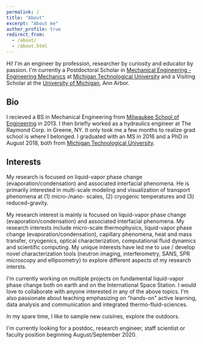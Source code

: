 ```yaml
---
permalink: /
title: "About"
excerpt: "About me"
author_profile: true
redirect_from: 
  - /about/
  - /about.html
---
```


Hi! I'm an engineer by profession, researcher by curiosity and educator by passion. I'm currently a Postdoctoral Scholar in [Mechanical Engineering - Engineering Mechanics](https://www.mtu.edu/mechanical/) at [Michigan Technological University](https://www.mtu.edu/) and a Visiting Scholar at the [University of Michigan](https://umich.edu/), Ann Arbor.

Bio
------
I recieved a BS in Mechanical Engineering from [Milwaukee School of Engineering](https://www.msoe.edu/) in 2013. I then briefly worked as a hydraulics engineer at The Raymond Corp. in Greene, NY. It only took me a few months to realize grad school is where I belonged. I graduated with an MS in 2016 and a PhD in August 2018, both from [Michigan Technological University](https://www.mtu.edu/).

Interests
------
My research is focused on liquid-vapor phase change (evaporation/condensation) and associated interfacial phenomena. He is primarily interested in multi-scale modeling and visualization of transport phenomena at (1) micro-/nano- scales, (2) cryogenic temperatures and (3) reduced-gravity.

My research interest is mainly is focused on liquid-vapor phase change (evaporation/condensation) and associated interfacial phenomena. My research interests include micro-scale thermophysics, liquid-vapor phase change (evaporation/condensation), capillary phenomena, heat and mass transfer, cryogenics, optical characterization, computational fluid dynamics and scientific computing. My unique interests have led me to use / develop novel characterization tools (neutron imaging, interferometry, SANS, SPR microscopy and ellipsometry) to explore different aspects of my research intersts.

I'm currently working on multiple projects on fundamental liquid-vapor phase change both on earth and on the International Space Station. I would love to collaborate with anyone interested in any of the above topics. I'm also passionate about teaching emphasizing on "hands-on" active learning, data analysis and communication and integrated thermo-fluid-sciences. 

In my spare time, I like to sample new cuisines, explore the outdoors.

I'm currently looking for a postdoc, research engineer, staff scientist or faculty position beginning August/September 2020.
